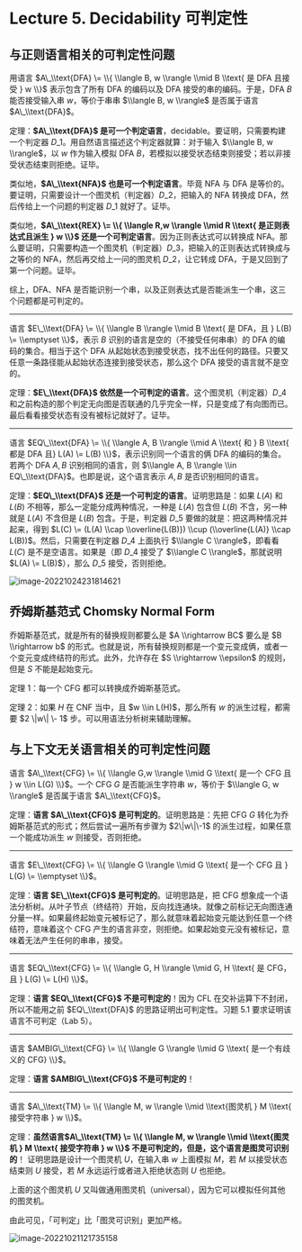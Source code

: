 
Lecture 5\. Decidability 可判定性
=============================


与正则语言相关的可判定性问题
--------------


用语言 $A\_\\text{DFA} \= \\{ \\langle B, w \\rangle \\mid B \\text{ 是 DFA 且接受 } w \\}$ 表示包含了所有 DFA 的编码以及 DFA 接受的串的编码。于是，DFA $B$ 能否接受输入串 $w$，等价于串串 $\\langle B, w \\rangle$ 是否属于语言 $A\_\\text{DFA}$。


定理：**$A\_\\text{DFA}$ 是可一个判定语言**，decidable。要证明，只需要构建一个判定器 $D\_1$。用自然语言描述这个判定器就算：对于输入 $\\langle B, w \\rangle$，以 $w$ 作为输入模拟 DFA $B$，若模拟以接受状态结束则接受；若以非接受状态结束则拒绝。证毕。


类似地，**$A\_\\text{NFA}$ 也是可一个判定语言**。毕竟 NFA 与 DFA 是等价的。要证明，只需要设计一个图灵机（判定器）$D\_2$，把输入的 NFA 转换成 DFA，然后传给上一个问题的判定器 $D\_1$ 就好了。证毕。


类似地，**$A\_\\text{REX} \= \\{ \\langle R,w \\rangle \\mid R \\text{ 是正则表达式且派生 } w \\}$ 还是一个可判定语言**。因为正则表达式可以转换成 NFA。那么要证明，只需要构造一个图灵机（判定器）$D\_3$，把输入的正则表达式转换成与之等价的 NFA，然后再交给上一问的图灵机 $D\_2$，让它转成 DFA，于是又回到了第一个问题。证毕。


综上，DFA、NFA 是否能识别一个串，以及正则表达式是否能派生一个串，这三个问题都是可判定的。




---


语言 $E\_\\text{DFA} \= \\{ \\langle B \\rangle \\mid B \\text{ 是 DFA，且 } L(B) \= \\emptyset \\}$，表示 $B$ 识别的语言是空的（不接受任何串串）的 DFA 的编码的集合。相当于这个 DFA 从起始状态到接受状态，找不出任何的路径。只要又任意一条路径能从起始状态连接到接受状态，那么这个 DFA 接受的语言就不是空的。


定理：**$E\_\\text{DFA}$ 依然是一个可判定的语言**。这个图灵机（判定器）$D\_4$ 和之前构造的那个判定无向图是否联通的几乎完全一样，只是变成了有向图而已。最后看看接受状态有没有被标记就好了。证毕。




---


语言 $EQ\_\\text{DFA} \= \\{ \\langle A, B \\rangle \\mid A \\text{ 和 } B \\text{ 都是 DFA 且} L(A) \= L(B) \\}$，表示识别同一个语言的俩 DFA 的编码的集合。若两个 DFA $A, B$ 识别相同的语言，则 $\\langle A, B \\rangle \\in EQ\_\\text{DFA}$。也即是说，这个语言表示 $A, B$ 是否识别相同的语言。


定理：**$EQ\_\\text{DFA}$ 还是一个可判定的语言**。证明思路是：如果 $L(A)$ 和 $L(B)$ 不相等，那么一定能分成两种情况，一种是 $L(A)$ 包含但 $L(B)$ 不含，另一种就是 $L(A)$ 不含但是 $L(B)$ 包含。于是，判定器 $D\_5$ 要做的就是：把这两种情况并起来，得到 $L(C) \= (L(A) \\cap \\overline{L(B)}) \\cup (\\overline{L(A)} \\cap L(B))$。然后，只需要在判定器 $D\_4$ 上面执行 $\\langle C \\rangle$，即看看 $L(C)$ 是不是空语言。如果是（即 $D\_4$ 接受了 $\\langle C \\rangle$，那就说明 $L(A) \= L(B)$），那么 $D\_5$ 接受，否则拒绝。


![image-20221024231814621](https://s2.loli.net/2022/11/10/75frGetd134MUuT.png)


乔姆斯基范式 Chomsky Normal Form
--------------------------


乔姆斯基范式，就是所有的替换规则都要么是 $A \\rightarrow BC$ 要么是 $B \\rightarrow b$ 的形式。也就是说，所有替换规则都是一个变元变成俩，或者一个变元变成终结符的形式。此外，允许存在 $S \\rightarrow \\epsilon$ 的规则，但是 $S$ 不能是起始变元。


定理 1：每一个 CFG 都可以转换成乔姆斯基范式。


定理 2：如果 $H$ 在 CNF 当中，且 $w \\in L(H)$，那么所有 $w$ 的派生过程，都需要 $2 \|w\| \- 1$ 步。可以用语法分析树来辅助理解。


与上下文无关语言相关的可判定性问题
-----------------


语言 $A\_\\text{CFG} \= \\{ \\langle G,w \\rangle \\mid G \\text{ 是一个 CFG 且 } w \\in L(G) \\}$。一个 CFG $G$ 是否能派生字符串 $w$，等价于 $\\langle G, w \\rangle$ 是否属于语言 $A\_\\text{CFG}$。


定理：**语言 $A\_\\text{CFG}$ 是可判定的**。证明思路是：先把 CFG $G$ 转化为乔姆斯基范式的形式；然后尝试一遍所有步骤为 $2\|w\|\-1$ 的派生过程，如果任意一个能成功派生 $w$ 则接受，否则拒绝。




---


语言 $E\_\\text{CFG} \= \\{ \\langle G \\rangle \\mid G \\text{ 是一个 CFG 且 } L(G) \= \\emptyset \\}$。


定理：**语言 $E\_\\text{CFG}$ 是可判定的**。证明思路是，把 CFG 想象成一个语法分析树。从叶子节点（终结符）开始，反向找连通块。就像之前标记无向图连通分量一样。如果最终起始变元被标记了，那么就意味着起始变元能达到任意一个终结符，意味着这个 CFG 产生的语言非空，则拒绝。如果起始变元没有被标记，意味着无法产生任何的串串，接受。




---


语言 $EQ\_\\text{CFG} \= \\{ \\langle G, H \\rangle \\mid G, H \\text{ 是 CFG，且 } L(G) \= L(H) \\}$。


定理：**语言 $EQ\_\\text{CFG}$ 不是可判定的**！因为 CFL 在交补运算下不封闭，所以不能用之前 $EQ\_\\text{DFA}$ 的思路证明出可判定性。习题 5\.1 要求证明该语言不可判定（Lab 5）。




---


语言 $AMBIG\_\\text{CFG} \= \\{ \\langle G \\rangle \\mid G \\text{ 是一个有歧义的 CFG} \\}$。


定理：**语言 $AMBIG\_\\text{CFG}$ 不是可判定的**！




---


语言 $A\_\\text{TM} \= \\{ \\langle M, w \\rangle \\mid \\text{图灵机 } M \\text{ 接受字符串 } w \\}$。


定理：**虽然语言$A\_\\text{TM} \= \\{ \\langle M, w \\rangle \\mid \\text{图灵机 } M \\text{ 接受字符串 } w \\}$ 不是可判定的，但是，这个语言是图灵可识别的**！ 证明思路是设计一个图灵机 $U$，在输入串 $w$ 上面模拟 $M$，若 $M$ 以接受状态结束则 $U$ 接受，若 $M$ 永远运行或者进入拒绝状态则 $U$ 也拒绝。


上面的这个图灵机 $U$ 又叫做通用图灵机（universal），因为它可以模拟任何其他的图灵机。


由此可见，「可判定」比「图灵可识别」更加严格。


![image-20221021121735158](https://s2.loli.net/2022/11/10/oNAM4EBwmhiQsSO.png)


